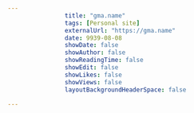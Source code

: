 ---
                title: "gma.name"
                tags: [Personal site]
                externalUrl: "https://gma.name"
                date: 9939-08-08
                showDate: false
                showAuthor: false
                showReadingTime: false
                showEdit: false
                showLikes: false
                showViews: false
                layoutBackgroundHeaderSpace: false
                ---
